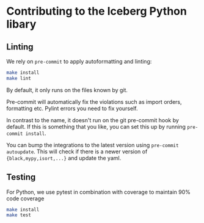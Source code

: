 <!--
  - Licensed to the Apache Software Foundation (ASF) under one
  - or more contributor license agreements.  See the NOTICE file
  - distributed with this work for additional information
  - regarding copyright ownership.  The ASF licenses this file
  - to you under the Apache License, Version 2.0 (the
  - "License"); you may not use this file except in compliance
  - with the License.  You may obtain a copy of the License at
  -
  -   http://www.apache.org/licenses/LICENSE-2.0
  -
  - Unless required by applicable law or agreed to in writing,
  - software distributed under the License is distributed on an
  - "AS IS" BASIS, WITHOUT WARRANTIES OR CONDITIONS OF ANY
  - KIND, either express or implied.  See the License for the
  - specific language governing permissions and limitations
  - under the License.
  -->

# Contributing to the Iceberg Python libary

## Linting

We rely on `pre-commit` to apply autoformatting and linting:

```bash
make install
make lint
```

By default, it only runs on the files known by git.

Pre-commit will automatically fix the violations such as import orders, formatting etc. Pylint errors you need to fix yourself.

In contrast to the name, it doesn't run on the git pre-commit hook by default. If this is something that you like, you can set this up by running `pre-commit install`.

You can bump the integrations to the latest version using `pre-commit autoupdate`. This will check if there is a newer version of `{black,mypy,isort,...}` and update the yaml.

## Testing

For Python, we use pytest in combination with coverage to maintain 90% code coverage

```bash
make install
make test
```
